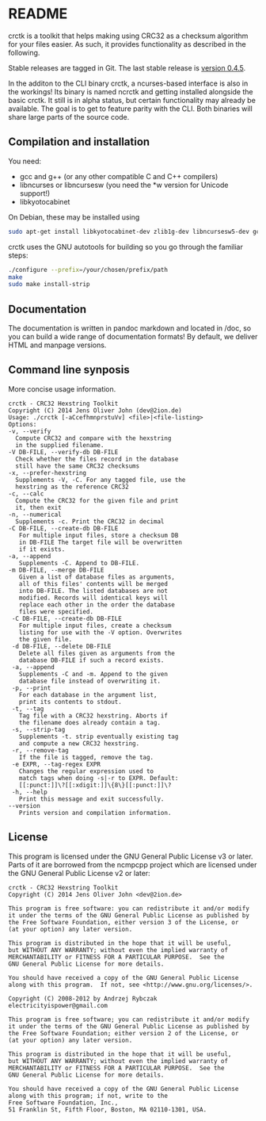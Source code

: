 # README

crctk is a toolkit that helps making using CRC32 as a checksum algorithm
for your files easier. As such, it provides functionality as described
in the following.

Stable releases are tagged in Git. The last stable release is [version
0.4.5](https://github.com/2ion/crctk/archive/0.4.5.tar.gz).

In the additon to the CLI binary crctk, a ncurses-based interface is
also in the workings! Its binary is named ncrctk and getting installed
alongside the basic crctk. It still is in alpha status, but certain
functionality may already be available. The goal is to get to feature
parity with the CLI. Both binaries will share large parts of the source
code.

## Compilation and installation

You need:

- gcc and g++ (or any other compatible C and C++ compilers)
- libncurses or libncursesw (you need the \*w version for Unicode
  support!)
- libkyotocabinet

On Debian, these may be installed using
```sh
sudo apt-get install libkyotocabinet-dev zlib1g-dev libncursesw5-dev gcc g++
```

crctk uses the GNU autotools for building so you go through the familiar
steps:

```sh
./configure --prefix=/your/chosen/prefix/path
make
sudo make install-strip
```

## Documentation

The documentation is written in pandoc markdown and located in /doc, so you can build a 
wide range of documentation formats! By default, we deliver HTML and manpage versions.

## Command line synposis

More concise usage information.

```
crctk - CRC32 Hexstring Toolkit
Copyright (C) 2014 Jens Oliver John (dev@2ion.de)
Usage: ./crctk [-aCcefhmnprstuVv] <file>|<file-listing>
Options:
-v, --verify
  Compute CRC32 and compare with the hexstring
  in the supplied filename.
-V DB-FILE, --verify-db DB-FILE
  Check whether the files record in the database
  still have the same CRC32 checksums
-x, --prefer-hexstring
  Supplements -V, -C. For any tagged file, use the
  hexstring as the reference CRC32
-c, --calc
  Compute the CRC32 for the given file and print
  it, then exit
-n, --numerical
  Supplements -c. Print the CRC32 in decimal
-C DB-FILE, --create-db DB-FILE
   For multiple input files, store a checksum DB
   in DB-FILE The target file will be overwritten
   if it exists.
-a, --append
   Supplements -C. Append to DB-FILE.
-m DB-FILE, --merge DB-FILE
   Given a list of database files as arguments,
   all of this files' contents will be merged
   into DB-FILE. The listed databases are not
   modified. Records will identical keys will
   replace each other in the order the database
   files were specified.
 -C DB-FILE, --create-db DB-FILE
   For multiple input files, create a checksum
   listing for use with the -V option. Overwrites
   the given file.
 -d DB-FILE, --delete DB-FILE
   Delete all files given as arguments from the
   database DB-FILE if such a record exists.
 -a, --append
   Supplements -C and -m. Append to the given
   database file instead of overwriting it.
 -p, --print
   For each database in the argument list,
   print its contents to stdout.
 -t, --tag
   Tag file with a CRC32 hexstring. Aborts if
   the filename does already contain a tag.
 -s, --strip-tag
   Supplements -t. strip eventually existing tag
   and compute a new CRC32 hexstring.
 -r, --remove-tag
   If the file is tagged, remove the tag.
 -e EXPR, --tag-regex EXPR
   Changes the regular expression used to
   match tags when doing -s|-r to EXPR. Default:
   [[:punct:]]\?[[:xdigit:]]\{8\}[[:punct:]]\?
 -h, --help
   Print this message and exit successfully.
--version
   Prints version and compilation information.
```

## License

This program is licensed under the GNU General Public License v3 or
later. Parts of it are borrowed from the ncmpcpp project which are
licensed under the GNU General Public License v2 or later:

```
crctk - CRC32 Hexstring Toolkit
Copyright (C) 2014 Jens Oliver John <dev@2ion.de>

This program is free software: you can redistribute it and/or modify
it under the terms of the GNU General Public License as published by
the Free Software Foundation, either version 3 of the License, or
(at your option) any later version.

This program is distributed in the hope that it will be useful,
but WITHOUT ANY WARRANTY; without even the implied warranty of
MERCHANTABILITY or FITNESS FOR A PARTICULAR PURPOSE.  See the
GNU General Public License for more details.

You should have received a copy of the GNU General Public License
along with this program.  If not, see <http://www.gnu.org/licenses/>.
```

```
Copyright (C) 2008-2012 by Andrzej Rybczak                            
electricityispower@gmail.com                                          
                                                                      
This program is free software; you can redistribute it and/or modify  
it under the terms of the GNU General Public License as published by  
the Free Software Foundation; either version 2 of the License, or     
(at your option) any later version.                                   
                                                                      
This program is distributed in the hope that it will be useful,       
but WITHOUT ANY WARRANTY; without even the implied warranty of        
MERCHANTABILITY or FITNESS FOR A PARTICULAR PURPOSE.  See the         
GNU General Public License for more details.                          
                                                                      
You should have received a copy of the GNU General Public License     
along with this program; if not, write to the                         
Free Software Foundation, Inc.,                                       
51 Franklin St, Fifth Floor, Boston, MA 02110-1301, USA.              
```
